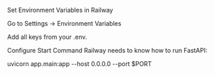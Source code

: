 
Set Environment Variables in Railway

Go to Settings → Environment Variables

Add all keys from your .env.

Configure Start Command
Railway needs to know how to run FastAPI:

uvicorn app.main:app --host 0.0.0.0 --port $PORT